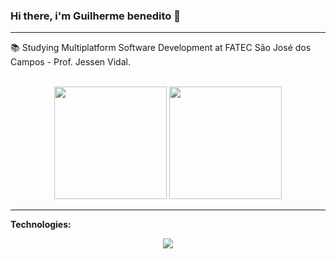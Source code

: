 ### Hi there, i'm Guilherme benedito 👋

---

:books: Studying Multiplatform Software Development at FATEC São José dos Campos - Prof. Jessen Vidal.

<br>

<div align="center">
  <img height="180em" src="https://github-readme-stats.vercel.app/api?username=gui-benedito&show_icons=true&theme=graywhite"/>
  <img height="180em" src="https://github-readme-stats.vercel.app/api/top-langs/?username=gui-benedito&layout=compact&theme=graywhite"/>
</div>

---

**Technologies:**
<p align="center">
  <a href="https://skillicons.dev">
    <img src="https://skillicons.dev/icons?i=html,css,python,flask,mysql" />
  </a>
</p>
